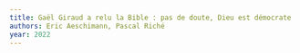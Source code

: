 ```yaml
---
title: Gaël Giraud a relu la Bible : pas de doute, Dieu est démocrate
authors: Eric Aeschimann, Pascal Riché
year: 2022
---
```


